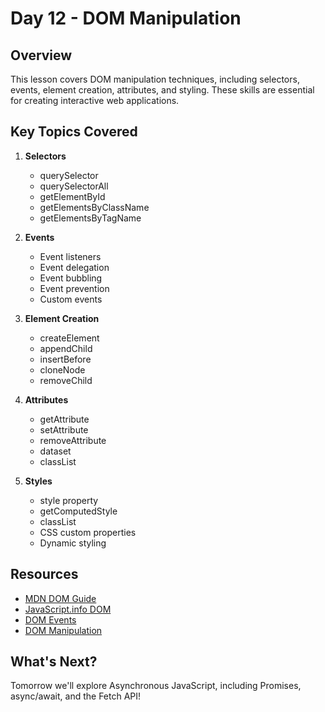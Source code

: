 # Day 12 - DOM Manipulation

## Overview
This lesson covers DOM manipulation techniques, including selectors, events, element creation, attributes, and styling. These skills are essential for creating interactive web applications.

## Key Topics Covered
1. **Selectors**
   - querySelector
   - querySelectorAll
   - getElementById
   - getElementsByClassName
   - getElementsByTagName

2. **Events**
   - Event listeners
   - Event delegation
   - Event bubbling
   - Event prevention
   - Custom events

3. **Element Creation**
   - createElement
   - appendChild
   - insertBefore
   - cloneNode
   - removeChild

4. **Attributes**
   - getAttribute
   - setAttribute
   - removeAttribute
   - dataset
   - classList

5. **Styles**
   - style property
   - getComputedStyle
   - classList
   - CSS custom properties
   - Dynamic styling

## Resources
- [MDN DOM Guide](https://developer.mozilla.org/en-US/docs/Web/API/Document_Object_Model)
- [JavaScript.info DOM](https://javascript.info/document)
- [DOM Events](https://www.w3schools.com/js/js_htmldom_events.asp)
- [DOM Manipulation](https://www.w3schools.com/js/js_htmldom.asp)

## What's Next?
Tomorrow we'll explore Asynchronous JavaScript, including Promises, async/await, and the Fetch API! 